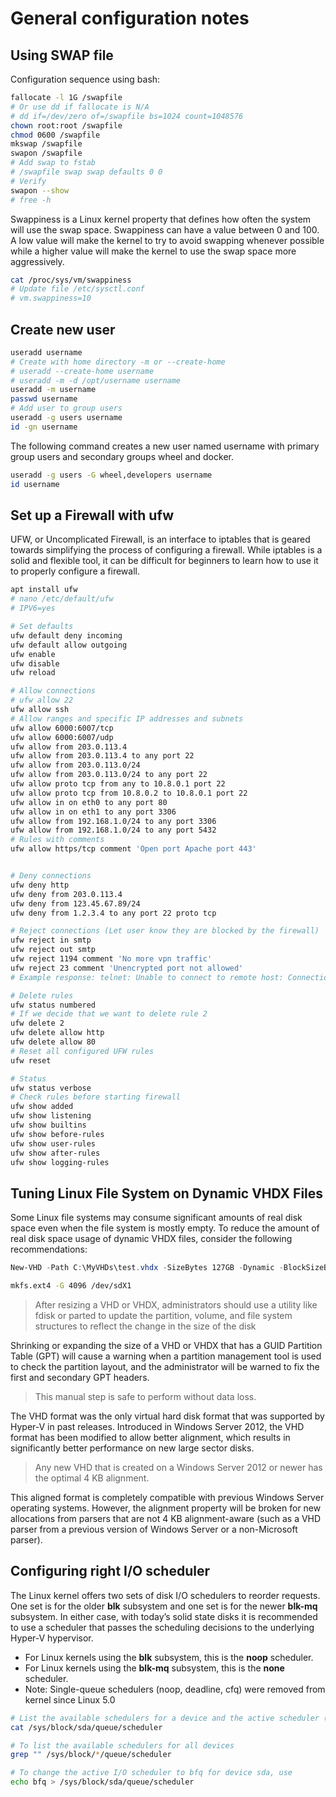 # General configuration notes

## Using SWAP file

Configuration sequence using bash:

```bash
fallocate -l 1G /swapfile
# Or use dd if fallocate is N/A
# dd if=/dev/zero of=/swapfile bs=1024 count=1048576
chown root:root /swapfile
chmod 0600 /swapfile
mkswap /swapfile
swapon /swapfile
# Add swap to fstab
# /swapfile swap swap defaults 0 0
# Verify
swapon --show
# free -h
```

Swappiness is a Linux kernel property that defines how often the system will use the swap space. Swappiness can have a value between 0 and 100. A low value will make the kernel to try to avoid swapping whenever possible while a higher value will make the kernel to use the swap space more aggressively.

```bash
cat /proc/sys/vm/swappiness
# Update file /etc/sysctl.conf
# vm.swappiness=10
```

## Create new user

```bash
useradd username
# Create with home directory -m or --create-home
# useradd --create-home username
# useradd -m -d /opt/username username
useradd -m username
passwd username
# Add user to group users
useradd -g users username
id -gn username
```

The following command creates a new user named username with primary group users and secondary groups wheel and docker.

```bash
useradd -g users -G wheel,developers username
id username
```

## Set up a Firewall with ufw

UFW, or Uncomplicated Firewall, is an interface to iptables that is geared towards simplifying the process of configuring a firewall. While iptables is a solid and flexible tool, it can be difficult for beginners to learn how to use it to properly configure a firewall.

```bash
apt install ufw
# nano /etc/default/ufw
# IPV6=yes

# Set defaults
ufw default deny incoming
ufw default allow outgoing
ufw enable
ufw disable
ufw reload

# Allow connections
# ufw allow 22
ufw allow ssh
# Allow ranges and specific IP addresses and subnets
ufw allow 6000:6007/tcp
ufw allow 6000:6007/udp
ufw allow from 203.0.113.4
ufw allow from 203.0.113.4 to any port 22
ufw allow from 203.0.113.0/24
ufw allow from 203.0.113.0/24 to any port 22
ufw allow proto tcp from any to 10.8.0.1 port 22
ufw allow proto tcp from 10.8.0.2 to 10.8.0.1 port 22
ufw allow in on eth0 to any port 80
ufw allow in on eth1 to any port 3306
ufw allow from 192.168.1.0/24 to any port 3306
ufw allow from 192.168.1.0/24 to any port 5432
# Rules with comments
ufw allow https/tcp comment 'Open port Apache port 443'


# Deny connections
ufw deny http
ufw deny from 203.0.113.4
ufw deny from 123.45.67.89/24
ufw deny from 1.2.3.4 to any port 22 proto tcp

# Reject connections (Let user know they are blocked by the firewall)
ufw reject in smtp
ufw reject out smtp
ufw reject 1194 comment 'No more vpn traffic'
ufw reject 23 comment 'Unencrypted port not allowed'
# Example response: telnet: Unable to connect to remote host: Connection refused

# Delete rules
ufw status numbered
# If we decide that we want to delete rule 2
ufw delete 2
ufw delete allow http
ufw delete allow 80
# Reset all configured UFW rules
ufw reset

# Status
ufw status verbose
# Check rules before starting firewall
ufw show added
ufw show listening
ufw show builtins
ufw show before-rules
ufw show user-rules
ufw show after-rules
ufw show logging-rules
```

## Tuning Linux File System on Dynamic VHDX Files

Some Linux file systems may consume significant amounts of real disk space even when the file system is mostly empty. To reduce the amount of real disk space usage of dynamic VHDX files, consider the following recommendations:

```powershell
New-VHD -Path C:\MyVHDs\test.vhdx -SizeBytes 127GB -Dynamic -BlockSizeBytes 1MB
```

```bash
mkfs.ext4 -G 4096 /dev/sdX1
```

> After resizing a VHD or VHDX, administrators should use a utility like fdisk or parted to update the partition, volume, and file system structures to reflect the change in the size of the disk

Shrinking or expanding the size of a VHD or VHDX that has a GUID Partition Table (GPT) will cause a warning when a partition management tool is used to check the partition layout, and the administrator will be warned to fix the first and secondary GPT headers.

> This manual step is safe to perform without data loss.

The VHD format was the only virtual hard disk format that was supported by Hyper-V in past releases. Introduced in Windows Server 2012, the VHD format has been modified to allow better alignment, which results in significantly better performance on new large sector disks.

>Any new VHD that is created on a Windows Server 2012 or newer has the optimal 4 KB alignment.

This aligned format is completely compatible with previous Windows Server operating systems. However, the alignment property will be broken for new allocations from parsers that are not 4 KB alignment-aware (such as a VHD parser from a previous version of Windows Server or a non-Microsoft parser).

## Configuring right I/O scheduler

The Linux kernel offers two sets of disk I/O schedulers to reorder requests. One set is for the older **blk** subsystem and one set is for the newer **blk-mq** subsystem. In either case, with today’s solid state disks it is recommended to use a scheduler that passes the scheduling decisions to the underlying Hyper-V hypervisor.

* For Linux kernels using the **blk** subsystem, this is the **noop** scheduler.
* For Linux kernels using the **blk-mq** subsystem, this is the **none** scheduler.
* Note: Single-queue schedulers (noop, deadline, cfq) were removed from kernel since Linux 5.0

```bash
# List the available schedulers for a device and the active scheduler (in brackets)
cat /sys/block/sda/queue/scheduler

# To list the available schedulers for all devices
grep "" /sys/block/*/queue/scheduler

# To change the active I/O scheduler to bfq for device sda, use
echo bfq > /sys/block/sda/queue/scheduler
```
